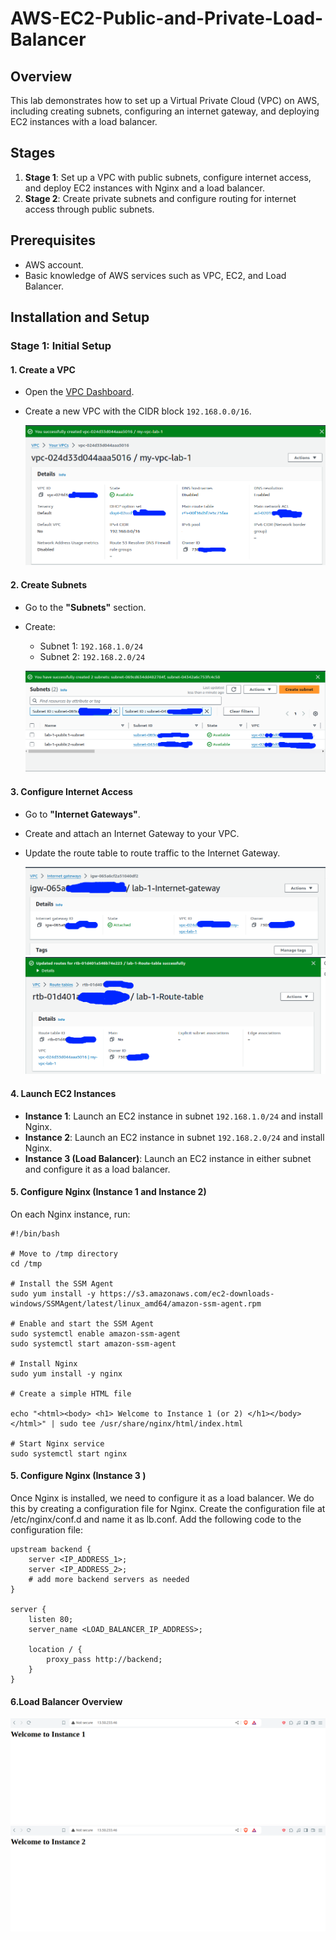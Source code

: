 # AWS-EC2-Public-and-Private-Load-Balancer


## Overview

This lab demonstrates how to set up a Virtual Private Cloud (VPC) on AWS, including creating subnets, configuring an internet gateway, and deploying EC2 instances with a load balancer.

## Stages

1. **Stage 1**: Set up a VPC with public subnets, configure internet access, and deploy EC2 instances with Nginx and a load balancer.
2. **Stage 2**: Create private subnets and configure routing for internet access through public subnets.

## Prerequisites

- AWS account.
- Basic knowledge of AWS services such as VPC, EC2, and Load Balancer.

## Installation and Setup

### Stage 1: Initial Setup

#### 1. Create a VPC

- Open the [VPC Dashboard](https://console.aws.amazon.com/vpc/home).
- Create a new VPC with the CIDR block `192.168.0.0/16`.

  ![Create VPC](screenshots/create-vpc.png)

#### 2. Create Subnets

- Go to the **"Subnets"** section.
- Create:
  - Subnet 1: `192.168.1.0/24`
  - Subnet 2: `192.168.2.0/24`

  ![Create Subnets](screenshots/create-subnets.png)

#### 3. Configure Internet Access

- Go to **"Internet Gateways"**.
- Create and attach an Internet Gateway to your VPC.
- Update the route table to route traffic to the Internet Gateway.

  ![Attach Internet Gateway](screenshots/attach-igw.png)
  ![Update Route Table](screenshots/update-route-table.png)

#### 4. Launch EC2 Instances

- **Instance 1**: Launch an EC2 instance in subnet `192.168.1.0/24` and install Nginx.
- **Instance 2**: Launch an EC2 instance in subnet `192.168.2.0/24` and install Nginx.
- **Instance 3 (Load Balancer)**: Launch an EC2 instance in either subnet and configure it as a load balancer.

#### 5. Configure Nginx (Instance 1 and Instance 2)

On each Nginx instance, run:

```linux 
#!/bin/bash

# Move to /tmp directory
cd /tmp

# Install the SSM Agent
sudo yum install -y https://s3.amazonaws.com/ec2-downloads-windows/SSMAgent/latest/linux_amd64/amazon-ssm-agent.rpm

# Enable and start the SSM Agent
sudo systemctl enable amazon-ssm-agent
sudo systemctl start amazon-ssm-agent

# Install Nginx
sudo yum install -y nginx

# Create a simple HTML file

echo "<html><body> <h1> Welcome to Instance 1 (or 2) </h1></body></html>" | sudo tee /usr/share/nginx/html/index.html

# Start Nginx service
sudo systemctl start nginx
```
#### 5. Configure Nginx (Instance 3 )
Once Nginx is installed, we need to configure it as a load balancer. We do this by creating a configuration file for Nginx. Create the configuration file at /etc/nginx/conf.d and name it as lb.conf. Add the following code to the configuration file:

```nginx
upstream backend {
    server <IP_ADDRESS_1>;
    server <IP_ADDRESS_2>;
    # add more backend servers as needed
}

server {
    listen 80;
    server_name <LOAD_BALANCER_IP_ADDRESS>;

    location / {
        proxy_pass http://backend;
    }
}
```
#### 6.Load Balancer Overview

 ![Load Balancer Overview](screenshots/load-balancer-overview1.png)
 ![Load Balancer Overview](screenshots/load-balancer-overview2.png)
